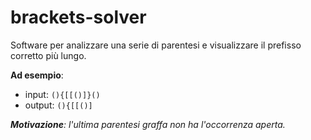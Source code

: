 # brackets-solver
Software per analizzare una serie di parentesi e visualizzare il prefisso corretto più lungo.

**Ad esempio**:
- input: `(){[[()]}()`
- output: `(){[[()]`

***Motivazione**: l'ultima parentesi graffa non ha l'occorrenza aperta.*
